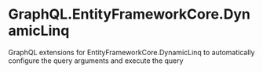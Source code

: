 # GraphQL.EntityFrameworkCore.DynamicLinq
GraphQL extensions for EntityFrameworkCore.DynamicLinq to automatically configure the query arguments and execute the query
